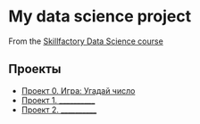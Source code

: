 # My data science project
From the [Skillfactory Data Science course](https://skillfactory.ru/data-scientist)

## Проекты

* [Проект 0. Игра: Угадай число](https://github.com/SkillfactiryDS/sf_data_science/tree/main/project_0)
* [Проект 1. __________](______)
* [Проект 2. __________](______)
